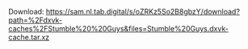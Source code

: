 Download: https://sam.nl.tab.digital/s/oZRKz5So2B8gbzY/download?path=%2Fdxvk-caches%2FStumble%20%20Guys&files=Stumble%20Guys.dxvk-cache.tar.xz
